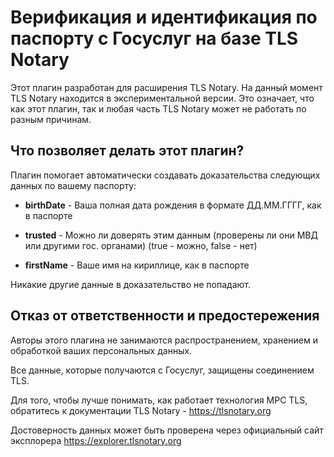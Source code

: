 # Верификация и идентификация по паспорту с Госуслуг на базе TLS Notary

Этот плагин разработан для расширения TLS Notary. На данный момент TLS Notary находится в экспериментальной версии. Это означает, что как этот плагин, так и любая часть TLS Notary может не работать по разным причинам.

## Что позволяет делать этот плагин?

Плагин помогает автоматически создавать доказательства следующих данных по вашему паспорту:

- **birthDate** - Ваша полная дата рождения в формате ДД.ММ.ГГГГ, как в паспорте

- **trusted** - Можно ли доверять этим данным (проверены ли они МВД или другими гос. органами) (true - можно, false - нет)

- **firstName** - Ваше имя на кириллице, как в паспорте

Никакие другие данные в доказательство не попадают.

## Отказ от ответственности и предостережения

Авторы этого плагина не занимаются распространением, хранением и обработкой ваших персональных данных.

Все данные, которые получаются c Госуслуг, защищены соединением TLS.

Для того, чтобы лучше понимать, как работает технология MPC TLS, обратитесь к документации TLS Notary - https://tlsnotary.org

Достоверность данных может быть проверена через официальный сайт эксплорера https://explorer.tlsnotary.org



